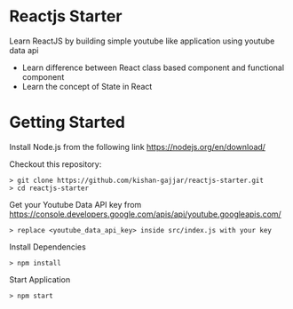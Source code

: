 # Reactjs Starter

Learn ReactJS by building simple youtube like application using youtube data api
- Learn difference between React class based component and functional component
- Learn the concept of State in React

# Getting Started

Install Node.js from the following link https://nodejs.org/en/download/

Checkout this repository:
```
> git clone https://github.com/kishan-gajjar/reactjs-starter.git
> cd reactjs-starter
```
Get your Youtube Data API key from https://console.developers.google.com/apis/api/youtube.googleapis.com/
```
> replace <youtube_data_api_key> inside src/index.js with your key
```
Install Dependencies
```
> npm install
```
Start Application
```
> npm start
```
